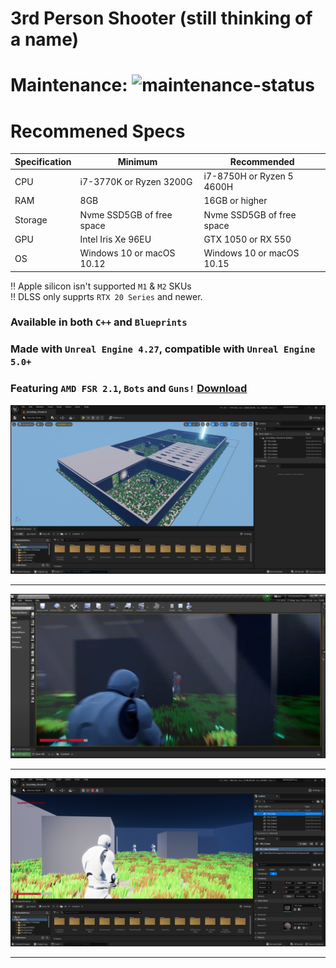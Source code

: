 # 3rd Person Shooter (still thinking of a name)
# Maintenance: ![maintenance-status](https://img.shields.io/badge/maintenance-as--is-yellow.svg)
# Recommened Specs
| Specification     | Minimum                          | Recommended                     |
|-------------------|----------------------------------|---------------------------------|
| CPU               | i7-3770K or Ryzen 3200G          | i7-8750H or Ryzen 5 4600H       |
| RAM               | 8GB                              | 16GB or higher                  |
| Storage           | Nvme SSD5GB of free space        | Nvme SSD5GB of free space       |
| GPU               | Intel Iris Xe 96EU               | GTX 1050 or RX 550              |
| OS                | Windows 10 or macOS 10.12        | Windows 10 or macOS 10.15       |

‼️ Apple silicon isn't supported `M1` & `M2` SKUs <br>
‼️ DLSS only supprts `RTX 20 Series` and newer. <br>
### Available in both `C++` and `Blueprints`
### Made with `Unreal Engine 4.27`, compatible with `Unreal Engine 5.0+`
### Featuring `AMD FSR 2.1`, `Bots` and `Guns!` <a href="https://www.dropbox.com/sh/iaq1bsasgaz5znd/AABZkdeA_N6LC4kTpRVe0Af3a?dl=1">Download</a>
<img src="img1.png" width="900"/> <hr/>
<img src="tps.png" width="900"/> <hr/>
<img src="img2.png" width="900"/> <hr/>
